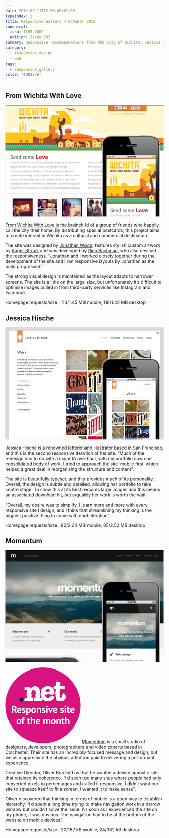 ```yaml
---
date: 2012-09-11T12:00:00+01:00
typeIndex: 2
title: Responsive Gallery – October 2012
canonical:
  issn: 1355-7602
  edition: Issue 233
summary: Responsive recommendations from the city of Wichita, Jessica Hische and Momentum.
category:
  - responsive_design
  - web
tags:
  - responsive_gallery
color: "#d8127e"
---
```


## From Wichita With Love

![From Wichita With Love homepage on a mobile phone with a screenshot of the desktop layout behind.](../media/2012/255/a2/from_wichita_with_love.png)

[From Wichita With Love][1] is the brainchild of a group of friends who happily call the city their home. By distributing special postcards, this project aims to create interest in Wichita as a cultural and commercial destination.

The site was designed by [Jonathan Wood][2], features stylish custom artwork by [Roger Strunk][3] and was developed by [Rich Bachman][4], who also devised the responsiveness. <q>Jonathan and I worked closely together during the development of the site and I ran responsive layouts by Jonathan as the build progressed</q>.

The strong visual design is maintained as the layout adapts to narrower screens. The site is a little on the large size, but unfortunately it’s difficult to optimise images pulled in from third-party services like Instagram and Facebook.

Homepage requests/size
: 114/1.45 MB mobile, 116/1.42 MB desktop

## Jessica Hische

![Jessica Hische homepage on a mobile phone with a screenshot of the desktop layout behind.](../media/2012/255/a2/jessica_hische.png)

[Jessica Hische][5] is a renowned letterer and illustrator based in San Francisco, and this is the second responsive iteration of her site. <q>Much of the redesign had to do with a major IA overhaul, with my portfolio now one consolidated body of work. I tried to approach the site ‘mobile first’ which helped a great deal in reorganising the structure and content</q>.

The site is beautifully typeset, and this provides much of its personality. Overall, the design is subtle and detailed, allowing her portfolio to take centre stage. To show this at its best requires large images and this means an associated download hit, but arguably her work is worth the wait.

<q>Overall, my desire was to simplify. I learn more and more with every responsive site I design, and I think that streamlining my thinking is the biggest positive thing to come with each iteration</q>.

Homepage requests/size
: 82/2.24 MB mobile, 85/2.52 MB desktop

## Momentum

![Momentum homepage on a mobile phone with a screenshot of the desktop layout behind.](../media/2012/255/a2/momentum.png)

![Responsive site of the month](../media/2012/143/a2/site_of_the_month.svg) [Momentum][6] is a small studio of designers, developers, photographers and video experts based in Colchester. Their site has an incredibly focused message and design, but we also appreciate the obvious attention paid to delivering a performant experience.

Creative Director, Oliver Bon told us that he wanted a device agnostic site that retained its coherence. <q>I’d seen too many sites where people had only converted pixels to percentages and called it responsive. I didn’t want our site to squeeze itself to fit a screen, I wanted it to make sense</q>.

Oliver discovered that thinking in terms of mobile is a good way to establish hierarchy. <q>I’d spent a long time trying to make navigation work in a narrow window but couldn’t solve the issue. As soon as I experienced the site on my phone, it was obvious. The navigation had to be at the bottom of the website on mobile devices</q>.

Homepage requests/size
: 20/182 kB mobile, 24/382 kB desktop

[1]: https://fromwichitawithlove.com
[2]: https://jonathanwooddesign.com
[3]: https://rogerstrunk.com
[4]: https://richbachman.com
[5]: https://jessicahische.is
[6]: https://builtwithmomentum.com
